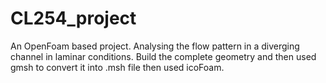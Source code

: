 # CL254_project
An OpenFoam based project. Analysing the flow pattern in a diverging channel in laminar conditions. 
Build the complete geometry and then used gmsh to convert it into .msh file then used icoFoam.
